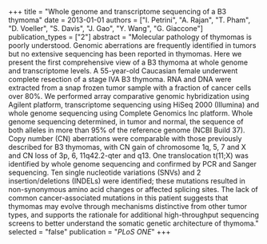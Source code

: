 +++
title = "Whole genome and transcriptome sequencing of a B3 thymoma"
date = 2013-01-01
authors = ["I. Petrini", "A. Rajan", "T. Pham", "D. Voeller", "S. Davis", "J. Gao", "Y. Wang", "G. Giaccone"]
publication_types = ["2"]
abstract = "Molecular pathology of thymomas is poorly understood. Genomic aberrations are frequently identified in tumors but no extensive sequencing has been reported in thymomas. Here we present the first comprehensive view of a B3 thymoma at whole genome and transcriptome levels. A 55-year-old Caucasian female underwent complete resection of a stage IVA B3 thymoma. RNA and DNA were extracted from a snap frozen tumor sample with a fraction of cancer cells over 80%. We performed array comparative genomic hybridization using Agilent platform, transcriptome sequencing using HiSeq 2000 (Illumina) and whole genome sequencing using Complete Genomics Inc platform. Whole genome sequencing determined, in tumor and normal, the sequence of both alleles in more than 95% of the reference genome (NCBI Build 37). Copy number (CN) aberrations were comparable with those previously described for B3 thymomas, with CN gain of chromosome 1q, 5, 7 and X and CN loss of 3p, 6, 11q42.2-qter and q13. One translocation t(11;X) was identified by whole genome sequencing and confirmed by PCR and Sanger sequencing. Ten single nucleotide variations (SNVs) and 2 insertion/deletions (INDELs) were identified; these mutations resulted in non-synonymous amino acid changes or affected splicing sites. The lack of common cancer-associated mutations in this patient suggests that thymomas may evolve through mechanisms distinctive from other tumor types, and supports the rationale for additional high-throughput sequencing screens to better understand the somatic genetic architecture of thymoma."
selected = "false"
publication = "*PLoS ONE*"
+++


